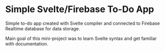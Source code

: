 # Simple Svelte/Firebase To-Do App

Simple to-do app created with Svelte compiler and connected to Firebase Realtime database for data storage.

Main goal of this mini-project was to learn Svelte syntax and get familiar with documentation.
